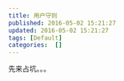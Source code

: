 ```yaml
---
title: 用户守则
published: 2016-05-02 15:21:27
updated: 2016-05-02 15:21:27
tags: [Default]
categories:  []
---
```


先来占坑。。。
